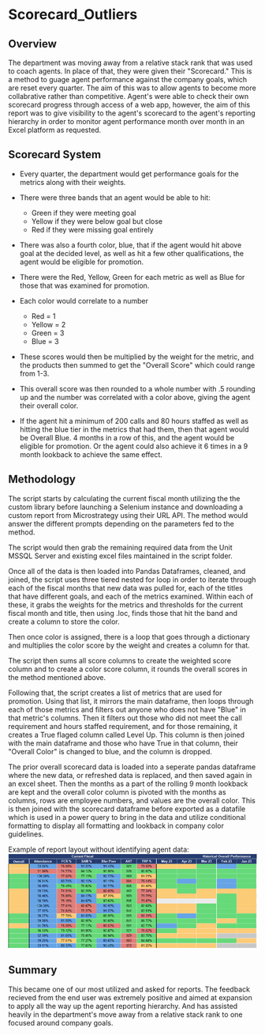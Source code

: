# Scorecard_Outliers
## Overview
The department was moving away from a relative stack rank that was used to coach agents. In place of that, they were given their "Scorecard." This is a method to guage agent performance against the company goals, which are reset every quarter. The aim of this was to allow agents to become more collabrative rather than competitive. Agent's were able to check their own scorecard progress through access of a web app, however, the aim of this report was to give visibility to the agent's scorecard to the agent's reporting hierarchy in order to monitor agent performance month over month in an Excel platform as requested. 

## Scorecard System
* Every quarter, the department would get performance goals for the metrics along with their weights. 
* There were three bands that an agent would be able to hit: 
    * Green if they were meeting goal 
    * Yellow if they were below goal but close 
    * Red if they were missing goal entirely
* There was also a fourth color, blue, that if the agent would hit above goal at the decided level, as well as hit a few other qualifications, the agent would be eligible for promotion. 

* There were the Red, Yellow, Green for each metric as well as Blue for those that was examined for promotion. 
* Each color would correlate to a number
    * Red = 1
    * Yellow = 2
    * Green = 3
    * Blue = 3
* These scores would then be multiplied by the weight for the metric, and the products then summed to get the "Overall Score" which could range from 1-3.
* This overall score was then rounded to a whole number with .5 rounding up and the number was correlated with a color above, giving the agent their overall color. 
* If the agent hit a minimum of 200 calls and 80 hours staffed as well as hitting the blue tier in the metrics that had them, then that agent would be Overall Blue. 4 months in a row of this, and the agent would be eligible for promotion. Or the agent could also achieve it 6 times in a 9 month lookback to achieve the same effect.

## Methodology
The script starts by calculating the current fiscal month utilizing the the custom library before launching a Selenium instance and downloading a custom report from Microstrategy using their URL API. The method would answer the different prompts depending on the parameters fed to the method. 

The script would then grab the remaining required data from the Unit MSSQL Server and existing excel files maintained in the script folder. 

Once all of the data is then loaded into Pandas Dataframes, cleaned, and joined, the script uses three tiered nested for loop in order to iterate through each of the fiscal months that new data was pulled for, each of the titles that have different goals, and each of the metrics examined. Within each of these, it grabs the weights for the metrics and thresholds for the current fiscal month and title, then using .loc, finds those that hit the band and create a column to store the color. 

Then once color is assigned, there is a loop that goes through a dictionary and multiplies the color score by the weight and creates a column for that. 

The script then sums all score columns to create the weighted score column and to create a color score column, it rounds the overall scores in the method mentioned above. 

Following that, the script creates a list of metrics that are used for promotion. Using that list, it mirrors the main dataframe, then loops through each of those metrics and filters out anyone who does not have "Blue" in that metric's columns. Then it filters out those who did not meet the call requirement and hours staffed requirement, and for those remaining, it creates a True flaged column called Level Up. This column is then joined with the main dataframe and those who have True in that column, their "Overall Color" is changed to blue, and the column is dropped.

The prior overall scorecard data is loaded into a seperate pandas dataframe where the new data, or refreshed data is replaced, and then saved again in an excel sheet. Then the months as a part of the rolling 9 month lookback are kept and the overall color column is pivoted with the months as columns, rows are employee numbers, and values are the overall color. This is then joined with the scorecard dataframe before exported as a datafile which is used in a power query to bring in the data and utilize conditional formatting to display all formatting and lookback in company color guidelines. 

Example of report layout without identifying agent data:
![example screenshot](https://github.com/aKnownSaltMine/Scorecard_Outliers/blob/main/screenshots/report_screenshot.png)

## Summary
This became one of our most utilized and asked for reports. The feedback recieved from the end user was extremely positive and aimed at expansion to apply all the way up the agent reporting hierarchy. And has assisted heavily in the department's move away from a relative stack rank to one focused around company goals. 